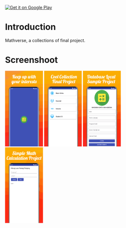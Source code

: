 <a href='https://play.google.com/store/apps/details?id=lagingoding.quizgame&pcampaignid=pcampaignidMKT-Other-global-all-co-prtnr-py-PartBadge-Mar2515-1'><img alt='Get it on Google Play' src='https://play.google.com/intl/en_us/badges/static/images/badges/en_badge_web_generic.png' height="100"/></a>

Introduction
===========

Mathverse, a collections of final project.


Screenshoot
==========
<img src="./assets/image1.png" alt="image 1" height="250"/> <img src="./assets/image2.png" alt="image 2" height="250"/> <img src="./assets/image3.png" alt="image 3" height="250"/> <img src="./assets/image4.png" alt="image 4" height="250"/>